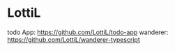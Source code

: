 # LottiL
todo App: https://github.com/LottiL/todo-app
wanderer: https://github.com/LottiL/wanderer-typescript